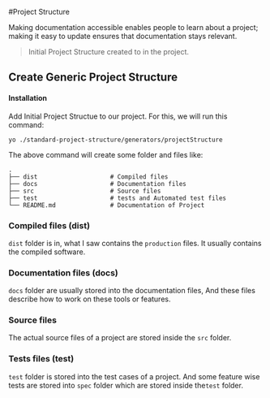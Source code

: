 #Project Structure

Making documentation accessible enables people to learn about a project; making it easy to update ensures that documentation stays relevant.

> Initial Project Structure created to in the project.

## Create Generic Project Structure

#### Installation

Add Initial Project Structue to our project. For this, we will run this command:

    yo ./standard-project-structure/generators/projectStructure
    
The above command will create some folder and files like:

    .
    ├── dist                    # Compiled files
    ├── docs                    # Documentation files
    ├── src                     # Source files
    ├── test                    # tests and Automated test files
    └── README.md               # Documentation of Project


### Compiled files (dist)

`dist` folder is in, what I saw contains the `production` files. It usually contains the compiled software.

### Documentation files (docs)

`docs` folder are usually stored into the documentation files, And these files describe how to work on these tools or features.

### Source files

The actual source files of a project are stored inside the `src` folder.

### Tests files (test)

`test` folder is stored into the test cases of a project. And some feature wise tests are stored into `spec` folder which are stored inside  the`test` folder.
